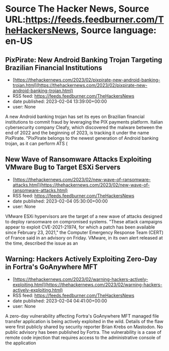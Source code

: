 # Source The Hacker News, Source URL:https://feeds.feedburner.com/TheHackersNews, Source language: en-US

## PixPirate: New Android Banking Trojan Targeting Brazilian Financial Institutions
 - [https://thehackernews.com/2023/02/pixpirate-new-android-banking-trojan.html](https://thehackernews.com/2023/02/pixpirate-new-android-banking-trojan.html)
 - RSS feed: https://feeds.feedburner.com/TheHackersNews
 - date published: 2023-02-04 13:39:00+00:00
 - user: None

A new Android banking trojan has set its eyes on Brazilian financial institutions to commit fraud by leveraging the PIX payments platform.
Italian cybersecurity company Cleafy, which discovered the malware between the end of 2022 and the beginning of 2023, is tracking it under the name PixPirate.
"PixPirate belongs to the newest generation of Android banking trojan, as it can perform ATS (

## New Wave of Ransomware Attacks Exploiting VMware Bug to Target ESXi Servers
 - [https://thehackernews.com/2023/02/new-wave-of-ransomware-attacks.html](https://thehackernews.com/2023/02/new-wave-of-ransomware-attacks.html)
 - RSS feed: https://feeds.feedburner.com/TheHackersNews
 - date published: 2023-02-04 05:30:00+00:00
 - user: None

VMware ESXi hypervisors are the target of a new wave of attacks designed to deploy ransomware on compromised systems.
"These attack campaigns appear to exploit CVE-2021-21974, for which a patch has been available since February 23, 2021," the Computer Emergency Response Team (CERT) of France said in an advisory on Friday.
VMware, in its own alert released at the time, described the issue as an

## Warning: Hackers Actively Exploiting Zero-Day in Fortra's GoAnywhere MFT
 - [https://thehackernews.com/2023/02/warning-hackers-actively-exploiting.html](https://thehackernews.com/2023/02/warning-hackers-actively-exploiting.html)
 - RSS feed: https://feeds.feedburner.com/TheHackersNews
 - date published: 2023-02-04 04:41:00+00:00
 - user: None

A zero-day vulnerability affecting Fortra's GoAnywhere MFT managed file transfer application is being actively exploited in the wild.
Details of the flaw were first publicly shared by security reporter Brian Krebs on Mastodon. No public advisory has been published by Fortra.
The vulnerability is a case of remote code injection that requires access to the administrative console of the application
